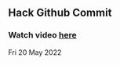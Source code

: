 
 ## Hack Github Commit 
 ### Watch video <a href="https://www.youtube.com">here</a> 
 Fri 20 May 2022 
